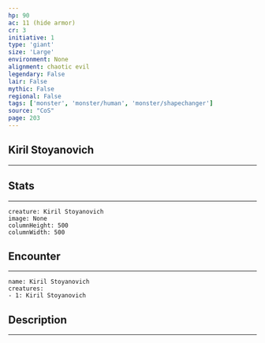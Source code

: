```yaml
---
hp: 90
ac: 11 (hide armor)
cr: 3
initiative: 1
type: 'giant'    
size: 'Large'
environment: None
alignment: chaotic evil
legendary: False
lair: False
mythic: False
regional: False
tags: ['monster', 'monster/human', 'monster/shapechanger']
source: "CoS"
page: 203
---
```


## Kiril Stoyanovich
---



## Stats
---

```statblock
creature: Kiril Stoyanovich
image: None
columnHeight: 500
columnWidth: 500
```

## Encounter
---

```encounter-table
name: Kiril Stoyanovich
creatures:
- 1: Kiril Stoyanovich
```

## Description
---




